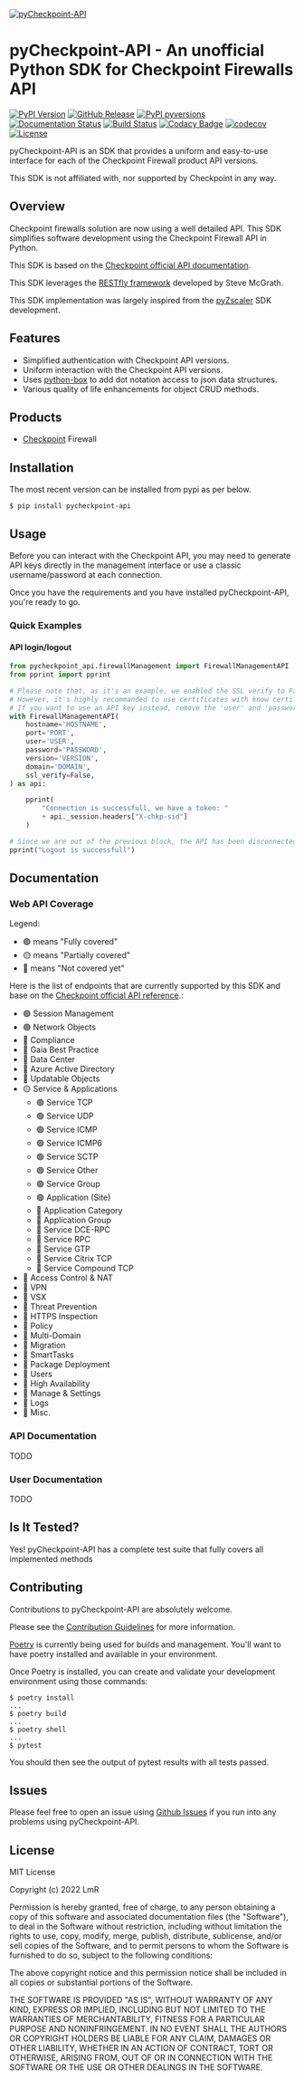 [![pyCheckpoint-API](https://raw.githubusercontent.com/LetMeR00t/pyCheckpoint-API/main/images/logo.png)](https://github.com/LetMeR00t/pyCheckpoint-API)
# pyCheckpoint-API - An unofficial Python SDK for Checkpoint Firewalls API

[![PyPI Version](https://img.shields.io/pypi/v/pycheckpoint-api.svg)](https://pypi.org/project/pyCheckpoint-API)
[![GitHub Release](https://img.shields.io/github/release/LetMeR00t/pyCheckpoint-API.svg)](https://github.com/LetMeR00t/pyCheckpoint-API/releases/)
[![PyPI pyversions](https://img.shields.io/pypi/pyversions/pycheckpoint-api.svg)](https://pypi.python.org/pypi/pycheckpoint-api/)
[![Documentation Status](https://readthedocs.org/projects/pycheckpoint-api/badge/?version=latest)](https://pycheckpoint-api.readthedocs.io/?badge=latest)
[![Build Status](https://github.com/LetMeR00t/pyCheckpoint-API/actions/workflows/build_by_version.yml/badge.svg)](https://github.com/LetMeR00t/pyCheckpoint-API/actions/workflows/build_by_version.yml)
[![Codacy Badge](https://app.codacy.com/project/badge/Grade/352850b074e74a6890a2412c85b738c0)](https://www.codacy.com/gh/LetMeR00t/pyCheckpoint-API/dashboard?utm_source=github.com&amp;utm_medium=referral&amp;utm_content=LetMeR00t/pyCheckpoint-API&amp;utm_campaign=Badge_Grade)
[![codecov](https://codecov.io/gh/LetMeR00t/pyCheckpoint-API/branch/main/graph/badge.svg?token=0A583STZI7)](https://codecov.io/gh/LetMeR00t/pyCheckpoint-API)
[![License](https://img.shields.io/github/license/LetMeR00t/pyCheckpoint-API.svg)](https://github.com/LetMeR00t/pyCheckpoint-API)

pyCheckpoint-API is an SDK that provides a uniform and easy-to-use interface for each of the Checkpoint Firewall product API versions.

This SDK is not affiliated with, nor supported by Checkpoint in any way.

## Overview
Checkpoint firewalls solution are now using a well detailed API. This SDK simplifies software development using the Checkpoint Firewall API in Python.

This SDK is based on the [Checkpoint official API documentation](https://sc1.checkpoint.com/documents/latest/APIs/#introduction~v1.8%20).

This SDK leverages the [RESTfly framework](https://restfly.readthedocs.io/en/latest/index.html) developed by Steve McGrath.

This SDK implementation was largely inspired from the [pyZscaler](https://github.com/mitchos/pyZscaler) SDK development.


## Features
- Simplified authentication with Checkpoint API versions.
- Uniform interaction with the Checkpoint API versions.
- Uses [python-box](https://github.com/cdgriffith/Box/wiki) to add dot notation access to json data structures.
- Various quality of life enhancements for object CRUD methods.

## Products
- [Checkpoint](https://www.checkpoint.com/) Firewall

## Installation

The most recent version can be installed from pypi as per below.

    $ pip install pycheckpoint-api

## Usage

Before you can interact with the Checkpoint API, you may need to generate API keys directly in the management interface or use a classic username/password at each connection.

Once you have the requirements and you have installed pyCheckpoint-API, you're ready to go.

### Quick Examples

#### API login/logout
```python
from pycheckpoint_api.firewallManagement import FirewallManagementAPI
from pprint import pprint

# Please note that, as it's an example, we enabled the SSL verify to False to avoid having SSL certificate issues.
# However, it's highly recommanded to use certificates with know certificate authorities.
# If you want to use an API key instead, remove the 'user' and 'password' fields and use the 'api_key' field.
with FirewallManagementAPI(
    hostname='HOSTNAME',
    port='PORT',
    user='USER',
    password='PASSWORD',
    version='VERSION',
    domain='DOMAIN',
    ssl_verify=False,
) as api:

    pprint(
        "Connection is successfull, we have a token: "
        + api._session.headers["X-chkp-sid"]
    )

# Since we are out of the previous block, the API has been disconnected
pprint("Logout is successfull")
```

## Documentation
### Web API Coverage
Legend: 
* 🟢 means "Fully covered"
* 🟡 means "Partially covered"
* 🔴 means "Not covered yet"

Here is the list of endpoints that are currently supported by this SDK and base on the [Checkpoint official API reference](https://sc1.checkpoint.com/documents/latest/APIs/#introduction~v1.8%20).:
* 🟢 Session Management
* 🟢 Network Objects
* 🔴 Compliance
* 🔴 Gaia Best Practice
* 🔴 Data Center
* 🔴 Azure Active Directory
* 🔴 Updatable Objects
* 🟡 Service & Applications
  * 🟢 Service TCP
  * 🟢 Service UDP
  * 🟢 Service ICMP
  * 🟢 Service ICMP6
  * 🟢 Service SCTP
  * 🟢 Service Other
  * 🟢 Service Group
  * 🟢 Application (Site)
  * 🔴 Application Category
  * 🔴 Application Group
  * 🔴 Service DCE-RPC
  * 🔴 Service RPC
  * 🔴 Service GTP
  * 🔴 Service Citrix TCP
  * 🔴 Service Compound TCP
* 🔴 Access Control & NAT
* 🔴 VPN
* 🔴 VSX
* 🔴 Threat Prevention
* 🔴 HTTPS Inspection
* 🔴 Policy
* 🔴 Multi-Domain
* 🔴 Migration
* 🔴 SmartTasks
* 🔴 Package Deployment
* 🔴 Users
* 🔴 High Availability
* 🔴 Manage & Settings
* 🔴 Logs
* 🔴 Misc.

### API Documentation
TODO

### User Documentation
TODO

## Is It Tested?
Yes! pyCheckpoint-API has a complete test suite that fully covers all implemented methods

## Contributing

Contributions to pyCheckpoint-API are absolutely welcome.

Please see the [Contribution Guidelines](https://github.com/LetMeR00t/pyCheckpoint-API/blob/main/CONTRIBUTING.md) for more information.

[Poetry](https://python-poetry.org/docs/) is currently being used for builds and management. You'll want to have poetry installed and available in your environment.

Once Poetry is installed, you can create and validate your development environment using those commands:

    $ poetry install
    ...
    $ poetry build
    ...
    $ poetry shell
    ...
    $ pytest

You should then see the output of pytest results with all tests passed.

## Issues
Please feel free to open an issue using [Github Issues](https://github.com/LetMeR00t/pyCheckpoint-API/issues) if you run into any problems using pyCheckpoint-API.

## License
MIT License

Copyright (c) 2022 LmR

Permission is hereby granted, free of charge, to any person obtaining a copy
of this software and associated documentation files (the "Software"), to deal
in the Software without restriction, including without limitation the rights
to use, copy, modify, merge, publish, distribute, sublicense, and/or sell
copies of the Software, and to permit persons to whom the Software is
furnished to do so, subject to the following conditions:

The above copyright notice and this permission notice shall be included in all
copies or substantial portions of the Software.

THE SOFTWARE IS PROVIDED "AS IS", WITHOUT WARRANTY OF ANY KIND, EXPRESS OR
IMPLIED, INCLUDING BUT NOT LIMITED TO THE WARRANTIES OF MERCHANTABILITY,
FITNESS FOR A PARTICULAR PURPOSE AND NONINFRINGEMENT. IN NO EVENT SHALL THE
AUTHORS OR COPYRIGHT HOLDERS BE LIABLE FOR ANY CLAIM, DAMAGES OR OTHER
LIABILITY, WHETHER IN AN ACTION OF CONTRACT, TORT OR OTHERWISE, ARISING FROM,
OUT OF OR IN CONNECTION WITH THE SOFTWARE OR THE USE OR OTHER DEALINGS IN THE
SOFTWARE.

